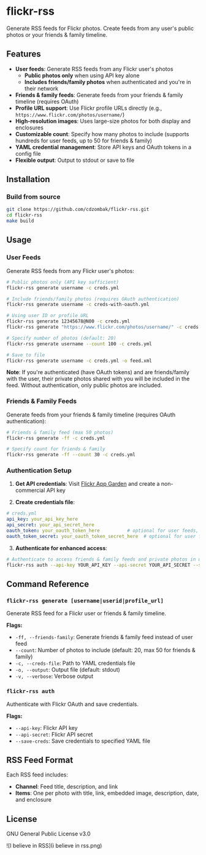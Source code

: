 # flickr-rss

Generate RSS feeds for Flickr photos. Create feeds from any user's public photos or your friends & family timeline.

## Features

- **User feeds**: Generate RSS feeds from any Flickr user's photos
  - **Public photos only** when using API key alone
  - **Includes friends/family photos** when authenticated and you're in their network
- **Friends & family feeds**: Generate feeds from your friends & family timeline (requires OAuth)
- **Profile URL support**: Use Flickr profile URLs directly (e.g., `https://www.flickr.com/photos/username/`)
- **High-resolution images**: Uses large-size photos for both display and enclosures
- **Customizable count**: Specify how many photos to include (supports hundreds for user feeds, up to 50 for friends & family)
- **YAML credential management**: Store API keys and OAuth tokens in a config file
- **Flexible output**: Output to stdout or save to file

## Installation

### Build from source

```bash
git clone https://github.com/cdzombak/flickr-rss.git
cd flickr-rss
make build
```

## Usage

### User Feeds

Generate RSS feeds from any Flickr user's photos:

```bash
# Public photos only (API key sufficient)
flickr-rss generate username -c creds.yml

# Include friends/family photos (requires OAuth authentication)
flickr-rss generate username -c creds-with-oauth.yml

# Using user ID or profile URL
flickr-rss generate 12345678@N00 -c creds.yml
flickr-rss generate "https://www.flickr.com/photos/username/" -c creds.yml

# Specify number of photos (default: 20)
flickr-rss generate username --count 100 -c creds.yml

# Save to file
flickr-rss generate username -c creds.yml -o feed.xml
```

**Note**: If you're authenticated (have OAuth tokens) and are friends/family with the user, their private photos shared with you will be included in the feed. Without authentication, only public photos are included.

### Friends & Family Feeds

Generate feeds from your friends & family timeline (requires OAuth authentication):

```bash
# Friends & family feed (max 50 photos)
flickr-rss generate -ff -c creds.yml

# Specify count for friends & family
flickr-rss generate -ff --count 30 -c creds.yml
```

### Authentication Setup

1. **Get API credentials**: Visit [Flickr App Garden](https://www.flickr.com/services/apps/create/) and create a non-commercial API key

2. **Create credentials file**:
```yaml
# creds.yml
api_key: your_api_key_here
api_secret: your_api_secret_here
oauth_token: your_oauth_token_here          # optional for user feeds, required for friends & family feeds
oauth_token_secret: your_oauth_token_secret_here  # optional for user feeds, required for friends & family feeds
```

3. **Authenticate for enhanced access**:
```bash
# Authenticate to access friends & family feeds and private photos in user feeds
flickr-rss auth --api-key YOUR_API_KEY --api-secret YOUR_API_SECRET --save-creds creds.yml
```

## Command Reference

### `flickr-rss generate [username|userid|profile_url]`

Generate RSS feed for a Flickr user or friends & family timeline.

**Flags:**
- `-ff, --friends-family`: Generate friends & family feed instead of user feed
- `--count`: Number of photos to include (default: 20, max 50 for friends & family)
- `-c, --creds-file`: Path to YAML credentials file
- `-o, --output`: Output file (default: stdout)
- `-v, --verbose`: Verbose output

### `flickr-rss auth`

Authenticate with Flickr OAuth and save credentials.

**Flags:**
- `--api-key`: Flickr API key
- `--api-secret`: Flickr API secret
- `--save-creds`: Save credentials to specified YAML file

## RSS Feed Format

Each RSS feed includes:
- **Channel**: Feed title, description, and link
- **Items**: One per photo with title, link, embedded image, description, date, and enclosure

## License

GNU General Public License v3.0

![I believe in RSS](i believe in rss.png)
